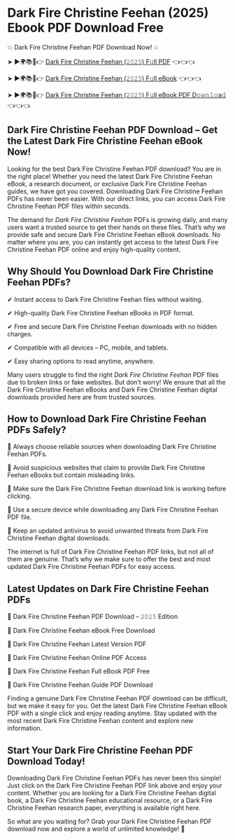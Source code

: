 # Dark Fire Christine Feehan (2025) Ebook PDF Download Free

💥 Dark Fire Christine Feehan PDF Download Now! 💥

➤ ►🌍📚📱👉 [Dark Fire Christine Feehan (𝟸𝟶𝟸𝟻) F𝚞ll PDF](https://getpdf.xyz/dark-fire-christine-feehan) 👈👈👈


➤ ►🌍📚📱👉 [Dark Fire Christine Feehan (𝟸𝟶𝟸𝟻) F𝚞ll eBook](https://getpdf.xyz/dark-fire-christine-feehan) 👈👈👈


➤ ►🌍📚📱👉 [Dark Fire Christine Feehan (𝟸𝟶𝟸𝟻) F𝚞ll eBook PDF D𝚘𝚠𝚗𝚕𝚘a𝚍](https://getpdf.xyz/dark-fire-christine-feehan) 👈👈👈


## Dark Fire Christine Feehan PDF Download – Get the Latest Dark Fire Christine Feehan eBook Now!

Looking for the best Dark Fire Christine Feehan PDF download? You are in the right place! Whether you need the latest Dark Fire Christine Feehan eBook, a research document, or exclusive Dark Fire Christine Feehan guides, we have got you covered. Downloading Dark Fire Christine Feehan PDFs has never been easier. With our direct links, you can access Dark Fire Christine Feehan PDF files within seconds.

The demand for *Dark Fire Christine Feehan* PDFs is growing daily, and many users want a trusted source to get their hands on these files. That’s why we provide safe and secure Dark Fire Christine Feehan eBook downloads. No matter where you are, you can instantly get access to the latest Dark Fire Christine Feehan PDF online and enjoy high-quality content.

## Why Should You Download Dark Fire Christine Feehan PDFs?

✔ Instant access to Dark Fire Christine Feehan files without waiting.

✔ High-quality Dark Fire Christine Feehan eBooks in PDF format.

✔ Free and secure Dark Fire Christine Feehan downloads with no hidden charges.

✔ Compatible with all devices – PC, mobile, and tablets.

✔ Easy sharing options to read anytime, anywhere.

Many users struggle to find the right *Dark Fire Christine Feehan* PDF files due to broken links or fake websites. But don’t worry! We ensure that all the Dark Fire Christine Feehan eBooks and Dark Fire Christine Feehan digital downloads provided here are from trusted sources.

## How to Download Dark Fire Christine Feehan PDFs Safely?

📌 Always choose reliable sources when downloading Dark Fire Christine Feehan PDFs.

📌 Avoid suspicious websites that claim to provide Dark Fire Christine Feehan eBooks but contain misleading links.

📌 Make sure the Dark Fire Christine Feehan download link is working before clicking.

📌 Use a secure device while downloading any Dark Fire Christine Feehan PDF file.

📌 Keep an updated antivirus to avoid unwanted threats from Dark Fire Christine Feehan digital downloads.

The internet is full of Dark Fire Christine Feehan PDF links, but not all of them are genuine. That’s why we make sure to offer the best and most updated Dark Fire Christine Feehan PDFs for easy access.

## Latest Updates on Dark Fire Christine Feehan PDFs

🔹 Dark Fire Christine Feehan PDF Download – 𝟸𝟶𝟸𝟻 Edition

🔹 Dark Fire Christine Feehan eBook Free Download

🔹 Dark Fire Christine Feehan Latest Version PDF

🔹 Dark Fire Christine Feehan Online PDF Access

🔹 Dark Fire Christine Feehan Full eBook PDF Free

🔹 Dark Fire Christine Feehan Guide PDF Download

Finding a genuine Dark Fire Christine Feehan PDF download can be difficult, but we make it easy for you. Get the latest Dark Fire Christine Feehan eBook PDF with a single click and enjoy reading anytime. Stay updated with the most recent Dark Fire Christine Feehan content and explore new information.

## Start Your Dark Fire Christine Feehan PDF Download Today!

Downloading Dark Fire Christine Feehan PDFs has never been this simple! Just click on the Dark Fire Christine Feehan PDF link above and enjoy your content. Whether you are looking for a Dark Fire Christine Feehan digital book, a Dark Fire Christine Feehan educational resource, or a Dark Fire Christine Feehan research paper, everything is available right here.

So what are you waiting for? Grab your Dark Fire Christine Feehan PDF download now and explore a world of unlimited knowledge! 🚀